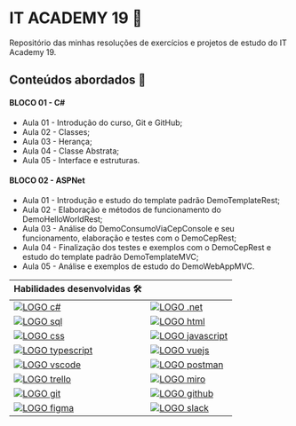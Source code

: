 # IT ACADEMY 19 🌱

Repositório das minhas resoluções de exercícios e projetos de estudo do IT Academy 19.
## Conteúdos abordados 🌿

#### BLOCO 01 - C# 

- Aula 01 - Introdução do curso, Git e GitHub;
- Aula 02 - Classes;
- Aula 03 - Herança;
- Aula 04 - Classe Abstrata;
- Aula 05 - Interface e estruturas.

#### BLOCO 02 - ASPNet 

- Aula 01 - Introdução e estudo do template padrão DemoTemplateRest;
- Aula 02 - Elaboração e métodos de funcionamento do DemoHelloWorldRest;
- Aula 03 - Análise do DemoConsumoViaCepConsole e seu funcionamento, elaboração e testes com o DemoCepRest;
- Aula 04 - Finalização dos testes e exemplos com o DemoCepRest e estudo do template padrão DemoTemplateMVC;
- Aula 05 - Análise e exemplos de estudo do DemoWebAppMVC.

| Habilidades desenvolvidas 🛠 |  |
| --- | --- |
| [![LOGO c#](https://img.shields.io/badge/C%23-512BD4?style=for-the-badge&logo=c-sharp&logoColor=white)](#) | [![LOGO .net](https://img.shields.io/badge/.NET-512BD4?&style=for-the-badge&logo=dotnet&logoColor=white)](#) |
| [![LOGO sql](https://img.shields.io/badge/SQLServer-CC2927?&style=for-the-badge&logo=microsoftsqlserver&logoColor=white)](#) | [![LOGO html](https://img.shields.io/badge/HTML-239120?style=for-the-badge&logo=html5&logoColor=white)](#) |
| [![LOGO css](https://img.shields.io/badge/CSS-239120?&style=for-the-badge&logo=css3&logoColor=white)](#) | [![LOGO javascript](https://img.shields.io/badge/JavaScript-F7DF1E?style=for-the-badge&logo=javascript&logoColor=black)](#) |
| [![LOGO typescript](https://img.shields.io/badge/TypeScript-007ACC?style=for-the-badge&logo=typescript&logoColor=white)](#) | [![LOGO vuejs](https://img.shields.io/badge/Vuejs-4FC08D?style=for-the-badge&logo=vuedotjs&logoColor=white)](#) |
| [![LOGO vscode](https://img.shields.io/badge/VSCode-007ACC?style=for-the-badge&logo=visualstudiocode&logoColor=white)](#) | [![LOGO postman](https://img.shields.io/badge/Postman-FF6C37?style=for-the-badge&logo=Postman&logoColor=white)](#) |
| [![LOGO trello](https://img.shields.io/badge/Trello-0052CC?style=for-the-badge&logo=trello&logoColor=white)](#) | [![LOGO miro](https://img.shields.io/badge/Miro-050038?style=for-the-badge&logo=miro&logoColor=white)](#) |
| [![LOGO git](https://img.shields.io/badge/Git-F05032?style=for-the-badge&logo=git&logoColor=white)](#) | [![LOGO github](https://img.shields.io/badge/GitHub-181717?style=for-the-badge&logo=github&logoColor=white)](#) |
| [![LOGO figma](https://img.shields.io/badge/Figma-F24E1E?style=for-the-badge&logo=figma&logoColor=white)](#) | [![LOGO slack](https://img.shields.io/badge/Slack-4A154B?style=for-the-badge&logo=slack&logoColor=white)](#) |
